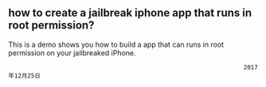 how to create a jailbreak iphone app that runs in root permission?
------------------------------------------------------------------------
This is a demo shows you how to build a app that can runs in root permission on your jailbreaked iPhone. 


                                                                      2017年12月25日


